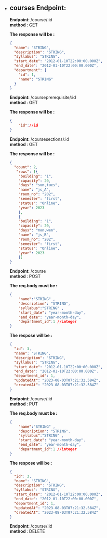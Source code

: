 * ## courses Endpoint:

   **Endpoint**:  /course/:id  
   **method** : GET

    **The response will be :**

    ```JSON
    {
      "name": "STRING",
      "description": "STRING",
      "syllabus": "STRING",
      "start_date": "2012-01-10T22:00:00.000Z",
      "end_date": "2012-01-10T22:00:00.000Z",
      "department": {
        "id": 1,
        "name": "STRING"
      }
    }
    ```
    
   **Endpoint**:  /courseprerequisite/:id  
   **method** : GET

    **The response will be :**

    ```JSON
    {
        "id"://id
    }
    ```
    
   **Endpoint**:  /coursesections/:id  
   **method** : GET

    **The response will be :**

    ```JSON
    {
      "count": 2,
       "rows": [{
        "building": "1",
        "capacity": 20,
        "days": "sun,tues",
        "name": "js_A",
        "room_no": "202", 
        "semester": "first", 
        "status": "Online", 
        "year": 2023
        },
        {
        "building": "1", 
        "capacity": 20, 
        "days": "mon,wen", 
        "name": "js_B", 
        "room_no": "202", 
        "semester": "first", 
        "status": "Online", 
        "year": 2023
        }]
    }
    ```
    
   **Endpoint**:  /course       
   **method** : POST

    **The req.body must be :**
    ```JSON
    {
        "name":"STRING" ,
        "description": "STRING",
        "syllabus":"STRING" ,
        "start_date": "year-month-day",
        "end_date": "year-month-day",
        "department_id":1 //integer
    }
    ```

    **The respose will be :**

    ```JSON
    {
      "id": 3,
      "name": "STRING",
      "description": "STRING",
      "syllabus": "STRING",
      "start_date": "2012-01-10T22:00:00.000Z",
      "end_date": "2012-01-10T22:00:00.000Z",
      "department_id": 1,
      "updatedAt": "2023-08-03T07:21:32.584Z",
      "createdAt": "2023-08-03T07:21:32.584Z"
    }
    ```


   **Endpoint**:  /course/:id       
   **method** : PUT

    **The req.body must be :**
    ```JSON
    {
        "name":"STRING" ,
        "description": "STRING",
        "syllabus":"STRING" ,
        "start_date": "year-month-day",
        "end_date": "year-month-day",
        "department_id":1 //integer
    }
    ```

    **The respose will be :**

    ```JSON
    {
      "id": 3,
      "name": "STRING",
      "description": "STRING",
      "syllabus": "STRING",
      "start_date": "2012-01-10T22:00:00.000Z",
      "end_date": "2012-01-10T22:00:00.000Z",
      "department_id": 1,
      "updatedAt": "2023-08-03T07:21:32.584Z",
      "createdAt": "2023-08-03T07:21:32.584Z"
    }
    ```


   **Endpoint**:  /course/:id       
   **method** : DELETE

